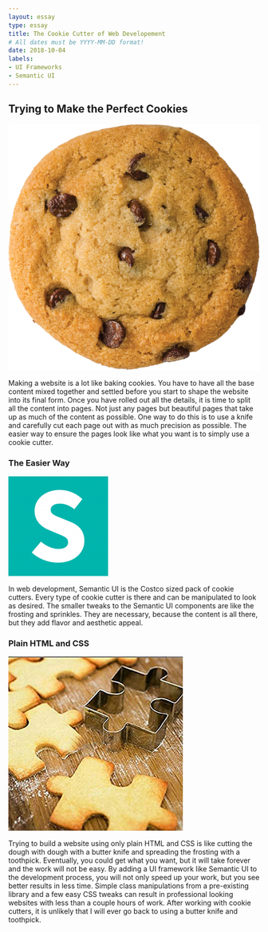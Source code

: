 ```yaml
---
layout: essay
type: essay
title: The Cookie Cutter of Web Developement
# All dates must be YYYY-MM-DD format!
date: 2018-10-04
labels:
- UI Frameworks
- Semantic UI
---
```


## Trying to Make the Perfect Cookies

<img class="ui tiny middle floated rounded image" src="/images/cookie.png">

Making a website is a lot like baking cookies. You have to have all the base content mixed together and settled before you start to shape the website into its final form. Once you have rolled out all the details, it is time to split all the content into pages. Not just any pages but beautiful pages that take up as much of the content as possible. One way to do this is to use a knife and carefully cut each page out with as much precision as possible. The easier way to ensure the pages look like what you want is to simply use a cookie cutter. 

### The Easier Way

<img class="ui tiny left floated rounded image" src="/images/semantic-ui.png">

In web development, Semantic UI is the Costco sized pack of cookie cutters. Every type of cookie cutter is there and can be manipulated to look as desired. The smaller tweaks to the Semantic UI components are like the frosting and sprinkles. They are necessary, because the content is all there, but they add flavor and aesthetic appeal.

### Plain HTML and CSS

<img class="ui small right floated rounded image" src="../images/cookie-cutter.jpg">

Trying to build a website using only plain HTML and CSS is like cutting the dough with dough with a butter knife and spreading the frosting with a toothpick. Eventually, you could get what you want, but it will take forever and the work will not be easy. By adding a UI framework like Semantic UI to the development process, you will not only speed up your work, but you see better results in less time. Simple class manipulations from a pre-existing library and a few easy CSS tweaks can result in professional looking websites with less than a couple hours of work. After working with cookie cutters, it is unlikely that I will ever go back to using a butter knife and toothpick. 